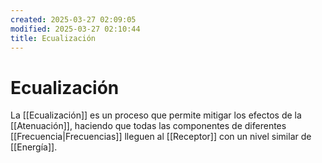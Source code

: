 ```yaml
---
created: 2025-03-27 02:09:05
modified: 2025-03-27 02:10:44
title: Ecualización
---
```

# Ecualización

La [[Ecualización]] es un proceso que permite mitigar los efectos de la [[Atenuación]], haciendo que todas las componentes de diferentes [[Frecuencia|Frecuencias]] lleguen al [[Receptor]] con un nivel similar de [[Energía]].
